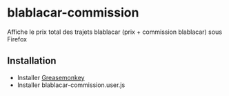 # blablacar-commission
Affiche le prix total des trajets blablacar (prix + commission blablacar) sous Firefox

## Installation

* Installer [Greasemonkey](https://addons.mozilla.org/fr/firefox/addon/greasemonkey/)
* Installer blablacar-commission.user.js

